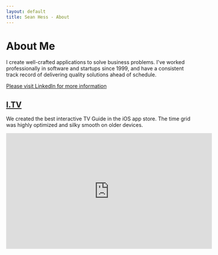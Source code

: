 ```yaml
---
layout: default
title: Sean Hess - About
---
```


About Me
========

I create well-crafted applications to solve business problems. I've worked professionally in software and startups since 1999, and have a consistent track record of delivering quality solutions ahead of schedule.

[Please visit LinkedIn for more information](https://www.linkedin.com/in/seanhess)

[I.TV](https://www.linkedin.com/in/seanhess#experience-101774237)
-----------------------------------------------------------------

We created the best interactive TV Guide in the iOS app store. The time grid was highly optimized and silky smooth on older devices.

<iframe width="560" height="315" src="https://www.youtube.com/embed/I4EXlmRrHT4" frameborder="0" allowfullscreen></iframe>

